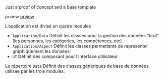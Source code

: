 
Just a proof of concept and a base template

prview [prview](https://corbane.github.io/Concept/Demo/index.html)


L’application est divisé en quatre modules

- `Application/Data` Définit les classes pour la gestion des données “brut” (les personnes, les catégories, les compétences, etc)
- `Application/Aspect` Définit les classes permettants de représenter graphiquement les données.
- `UI` Définit des composant pour l’interface utilisateur

Le répertoire `Data` Définit des classes génériques de base de données utilisée par les trois modules.


